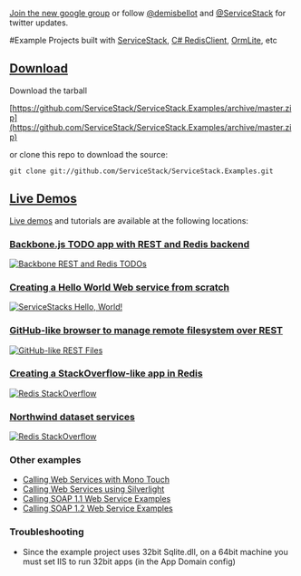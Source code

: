 [Join the new google group](http://groups.google.com/group/servicestack) or
follow [@demisbellot](http://twitter.com/demisbellot) and [@ServiceStack](http://twitter.com/servicestack)
for twitter updates. 

#Example Projects built with [ServiceStack](https://github.com/ServiceStack/ServiceStack), [C# RedisClient](https://github.com/ServiceStack/ServiceStack.Redis), [OrmLite](https://github.com/ServiceStack/ServiceStack.OrmLite), etc

## [Download](https://github.com/ServiceStack/ServiceStack.Examples/archive/master.zip)

Download the tarball

[https://github.com/ServiceStack/ServiceStack.Examples/archive/master.zip](https://github.com/ServiceStack/ServiceStack.Examples/archive/master.zip)

or clone this repo to download the source:

    git clone git://github.com/ServiceStack/ServiceStack.Examples.git


## [Live Demos](https://github.com/ServiceStackApps/LiveDemos)

[Live demos](https://github.com/ServiceStackApps/LiveDemos) and tutorials are available at the following locations:

### [Backbone.js TODO app with REST and Redis backend](http://todos.servicestack.net)
[![Backbone REST and Redis TODOs](http://servicestack.net/showcase/img/todos-400x350.png)](http://todos.servicestack.net)

### [Creating a Hello World Web service from scratch](http://mono.servicestack.net/ServiceStack.Hello/)
[![ServiceStacks Hello, World!](http://servicestack.net/showcase/img/hello-400x350.png)](http://mono.servicestack.net/ServiceStack.Hello/)

### [GitHub-like browser to manage remote filesystem over REST](http://restfiles.servicestack.net)
[![GitHub-like REST Files](http://servicestack.net/showcase/img/restfiles-400x350.png)](http://restfiles.servicestack.net)

### [Creating a StackOverflow-like app in Redis](http://redisstackoverflow.servicestack.net)
[![Redis StackOverflow](http://servicestack.net/showcase/img/redisstackoverflow-400x350.png)](http://redisstackoverflow.servicestack.net)

### [Northwind dataset services](http://northwind.servicestack.net)
[![Redis StackOverflow](http://servicestack.net/showcase/img/northwind-400x350.png)](http://northwind.servicestack.net)

### Other examples
* [Calling Web Services with Mono Touch](http://mono.servicestack.net/monotouch/remote-info/)
* [Calling Web Services using Silverlight](http://mono.servicestack.net/ServiceStack.Examples.Clients/Silverlight.htm)
* [Calling SOAP 1.1 Web Service Examples](http://mono.servicestack.net/ServiceStack.Examples.Clients/Soap11.aspx)
* [Calling SOAP 1.2 Web Service Examples](http://mono.servicestack.net/ServiceStack.Examples.Clients/Soap12.aspx)


### Troubleshooting

- Since the example project uses 32bit Sqlite.dll, on a 64bit machine you must set IIS to run 32bit apps (in the App Domain config)
